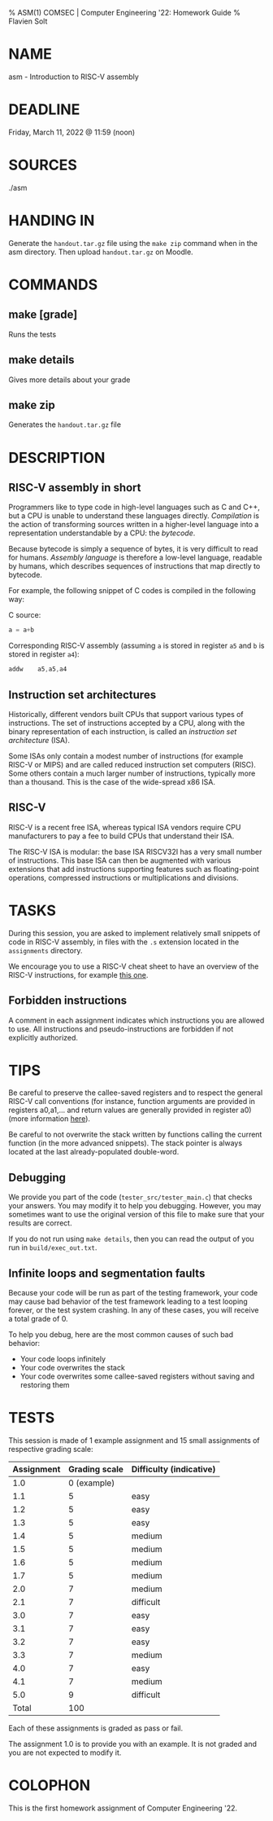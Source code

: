 % ASM(1) COMSEC | Computer Engineering '22: Homework Guide
% Flavien Solt

# NAME
asm - Introduction to RISC-V assembly

# DEADLINE
Friday, March 11, 2022 @ 11:59 (noon)

# SOURCES
./asm

# HANDING IN
Generate the `handout.tar.gz` file using the `make zip` command when in the asm directory.
Then upload `handout.tar.gz` on Moodle.

# COMMANDS
## make [grade]
Runs the tests

## make details
Gives more details about your grade

## make zip
Generates the `handout.tar.gz` file

# DESCRIPTION

## RISC-V assembly in short

Programmers like to type code in high-level languages such as C and C++, but a CPU is unable to understand these languages directly. _Compilation_ is the action of transforming sources written in a higher-level language into a representation understandable by a CPU: the _bytecode_.

Because bytecode is simply a sequence of bytes, it is very difficult to read for humans. _Assembly language_ is therefore a low-level language, readable by humans, which describes sequences of instructions that map directly to bytecode.

For example, the following snippet of C codes is compiled in the following way:

C source:
```c
a = a+b
```

Corresponding RISC-V assembly (assuming `a` is stored in register `a5` and `b` is stored in register `a4`):
```asm
addw    a5,a5,a4
```

## Instruction set architectures
Historically, different vendors built CPUs that support various types of instructions.
The set of instructions accepted by a CPU, along with the binary representation of each instruction, is called an _instruction set architecture_ (ISA).

Some ISAs only contain a modest number of instructions (for example RISC-V or MIPS) and are called reduced instruction set computers (RISC). Some others contain a much larger number of instructions, typically more than a thousand. This is the case of the wide-spread x86 ISA.

## RISC-V
RISC-V is a recent free ISA, whereas typical ISA vendors require CPU manufacturers to pay a fee to build CPUs that understand their ISA.

The RISC-V ISA is modular: the base ISA RISCV32I has a very small number of instructions.
This base ISA can then be augmented with various extensions that add instructions supporting features such as floating-point operations, compressed instructions or multiplications and divisions.

# TASKS
During this session, you are asked to implement relatively small snippets of code in RISC-V assembly, in files with the `.s` extension located in the `assignments` directory.

We encourage you to use a RISC-V cheat sheet to have an overview of the RISC-V instructions, for example [this one](https://www.cl.cam.ac.uk/teaching/1516/ECAD+Arch/files/docs/RISCVGreenCardv8-20151013.pdf).

## Forbidden instructions

A comment in each assignment indicates which instructions you are allowed to use. All instructions and pseudo-instructions are forbidden if not explicitly authorized.

# TIPS

Be careful to preserve the callee-saved registers and to respect the general RISC-V call conventions (for instance, function arguments are provided in registers a0,a1,... and return values are generally provided in register a0) (more information [here](https://riscv.org/wp-content/uploads/2015/01/riscv-calling.pdf)).

Be careful to not overwrite the stack written by functions calling the current function (in the more advanced snippets).
The stack pointer is always located at the last already-populated double-word.

## Debugging

We provide you part of the code (`tester_src/tester_main.c`) that checks your answers.
You may modify it to help you debugging.
However, you may sometimes want to use the original version of this file to make sure that your results are correct.

If you do not run using `make details`, then you can read the output of you run in `build/exec_out.txt`.

## Infinite loops and segmentation faults

Because your code will be run as part of the testing framework, your code may cause bad behavior of the test framework leading to a test looping forever, or the test system crashing.
In any of these cases, you will receive a total grade of 0.

To help you debug, here are the most common causes of such bad behavior:

- Your code loops infinitely
- Your code overwrites the stack
- Your code overwrites some callee-saved registers without saving and restoring them

# TESTS

This session is made of 1 example assignment and 15 small assignments of respective grading scale:

| Assignment | Grading scale | Difficulty (indicative) |
|------------|---------------|-------------------------|
| 1.0        |  0 (example)  |                         |
| 1.1        |  5            | easy                    |
| 1.2        |  5            | easy                    |
| 1.3        |  5            | easy                    |
| 1.4        |  5            | medium                  |
| 1.5        |  5            | medium                  |
| 1.6        |  5            | medium                  |
| 1.7        |  5            | medium                  |
| 2.0        |  7            | medium                  |
| 2.1        |  7            | difficult               |
| 3.0        |  7            | easy                    |
| 3.1        |  7            | easy                    |
| 3.2        |  7            | easy                    |
| 3.3        |  7            | medium                  |
| 4.0        |  7            | easy                    |
| 4.1        |  7            | medium                  |
| 5.0        |  9            | difficult               |
| Total      | 100           |                         |

Each of these assignments is graded as pass or fail.

The assignment 1.0 is to provide you with an example. It is not graded and you are not expected to modify it.

# COLOPHON
This is the first homework assignment of Computer Engineering '22.
